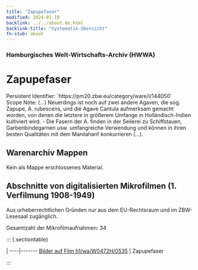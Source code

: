 ```yaml
---
title: "Zapupefaser"
modified: 2024-01-19
backlink: ../../about.de.html
backlink-title: "Systematik-Übersicht"
fn-stub: about
---
```


### Hamburgisches Welt-Wirtschafts-Archiv (HWWA)

# Zapupefaser

<div class="hint">Persistent Identifier: `https://pm20.zbw.eu/category/ware/i/144050`</div>

<div class="hint">
Scope Note: (...) Neuerdings ist noch auf zwei andere Agaven, die sog. Zapupe, A. rubescens, und die Agave Cantula aufmerksam gemacht worden, von denen die letztere in größerem Umfange in Holländisch-Indien kultiviert wird. - Die Fasern der A. finden in der Seilerei zu Schiffstauen, Garbenbindegarnen usw. umfangreiche Verwendung und können in ihren besten Qualitäten mit dem Manilahanf konkurrieren (...).
</div>





## Warenarchiv Mappen





Kein als Mappe erschlossenes Material.



<a id="filmsections" />

## Abschnitte von digitalisierten Mikrofilmen (1. Verfilmung 1908-1949)

<p>Aus urheberrechtlichen Gründen nur aus dem EU-Rechtsraum und im ZBW-Lesesaal zugänglich.</p>


<p>Gesamtzahl der Mikrofilmaufnahmen: 34</p>





::: {.sectiontable}

 | 
----|-------
<a class="btn" href="https://pm20.zbw.eu/film/h1/wa/W0472H/0535" rel="nofollow">Bilder auf Film h1/wa/W0472H/0535</a> | Zapupefaser


:::

















